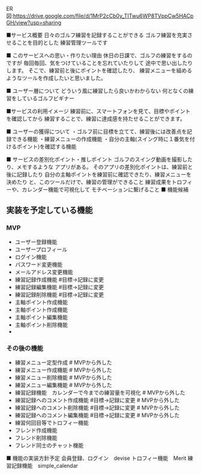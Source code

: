 ER図:https://drive.google.com/file/d/1MrP2cCb0y_TITwu6WP8TVppCw5HACpGH/view?usp=sharing

■サービス概要
日々のゴルフ練習を記録することができる
ゴルフ練習を充実させることを目的とした
練習管理ツールです

■ このサービスへの思い・作りたい理由
休日の日課で、ゴルフの練習をするのですが
毎回毎回、気をつけていることを忘れていたりして
途中で思い出したりします。
そこで、練習前と後にポイントを確認したり、
練習メニューを組めるようなツールを作成したいと思いました。

■ ユーザー層について
どういう風に練習したら良いかわからない
何となくの練習をしているゴルフビギナー

■サービスの利用イメージ
練習前に、スマートフォンを見て、目標やポイントを確認してから
練習することで、練習に達成感を持たせることができます。

■ ユーザーの獲得について
・ゴルフ前に目標を立てて、練習後には改善点を記録できる機能
・練習メニューの作成機能
・自分の主軸(スイング時に１番気を付けるポイント)を確認する機能

■ サービスの差別化ポイント・推しポイント
ゴルフのスイング動画を撮影したり、メモするような
アプリがある。
そのアプリの差別化ポイントは、練習前と後に記録したり
自分の主軸ポイントを練習前に確認できたり、練習メニューを決めたり
と、このツールだけで、練習の管理ができること
練習成果をトロフィーや、カレンダー機能で可視化して
モチベーションに繋げること
■ 機能候補
## 実装を予定している機能
### MVP
* ユーザー登録機能
* ユーザープロフィール
* ログイン機能
* パスワード変更機能
* メールアドレス変更機能
* 練習記録作成機能 #目標→記録に変更
* 練習記録編集機能 #目標→記録に変更
* 練習記録削除機能 #目標→記録に変更
* 主軸ポイント作成機能
* 主軸ポイント作成機能
* 主軸ポイント編集機能
* 主軸ポイント削除機能
*
### その後の機能
* 練習メニュー定型作成 # MVPから外した
* 練習メニュー作成機能 # MVPから外した
* 練習メニュー削除機能 # MVPから外した
* 練習メニュー編集機能 # MVPから外した
* 練習記録機能　カレンダーで今までの練習量を可視化 # MVPから外した
* 練習記録へのコメント作成機能 #目標→記録に変更 # MVPから外した
* 練習記録へのコメント削除機能 #目標→記録に変更 # MVPから外した
* 練習記録へのコメント編集機能 #目標→記録に変更 # MVPから外した
* 練習何回目等でトロフィー機能
* フレンド作成機能
* フレンド削除機能
* フレンド同士のチャット機能

■ 機能の実装方針予定
会員登録、ログイン　devise
トロフィー機能　Merit
練習記録機能　simple_calendar
